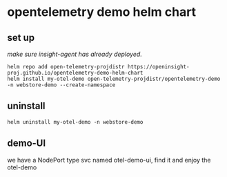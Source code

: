 # opentelemetry demo helm chart
## set up

_make sure insight-agent has already deployed._
```shell
helm repo add open-telemetry-projdistr https://openinsight-proj.github.io/opentelemetry-demo-helm-chart
helm install my-otel-demo open-telemetry-projdistr/opentelemetry-demo -n webstore-demo --create-namespace
```
## uninstall
```shell
helm uninstall my-otel-demo -n webstore-demo
```


## demo-UI
we have a NodePort type svc named otel-demo-ui, find it and enjoy the otel-demo
